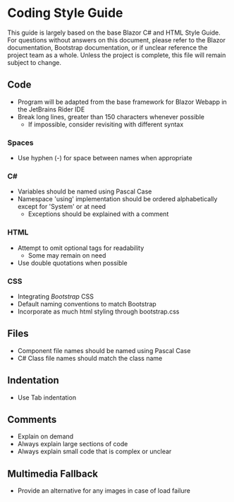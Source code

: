 # Coding Style Guide

This guide is largely based on the base Blazor C# and HTML Style Guide. For questions without answers on this document, please refer to the Blazor documentation, Bootstrap documentation, or if unclear reference the project team as a whole. Unless the project is complete, this file will remain subject to change.

## Code

- Program will be adapted from the base framework for Blazor Webapp in the JetBrains Rider IDE
- Break long lines, greater than 150 characters whenever possible
  - If impossible, consider revisiting with different syntax
### Spaces
- Use hyphen (-) for space between names when appropriate
### C#

- Variables should be named using Pascal Case
- Namespace 'using' implementation should be ordered alphabetically except for 'System' or at need
  - Exceptions should be explained with a comment

### HTML
- Attempt to omit optional tags for readability
  - Some may remain on need
- Use double quotations when possible

### CSS

- Integrating *Bootstrap* CSS
- Default naming conventions to match Bootstrap
- Incorporate as much html styling through bootstrap.css 

## Files

- Component file names should be named using Pascal Case
- C# Class file names should match the class name

## Indentation

- Use Tab indentation

## Comments

- Explain on demand
- Always explain large sections of code
- Always explain small code that is complex or unclear

## Multimedia Fallback

- Provide an alternative for any images in case of load failure
